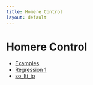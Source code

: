 ```yaml
---
title: Homere Control
layout: default
---
```

# Homere Control

  * [Examples](examples)
  * [Regression 1](regression1)
  * [so_lti_io](so_lti_io)
  
  
<!--
<figure>
  <img src="../plots/2d_truth.png" alt="principe du Pseudo Control Hedging" width="800"/>
  <figcaption>Fig1. - Pseudo Control Hedging, d'après Johnson et al</figcaption>
</figure>
-->




